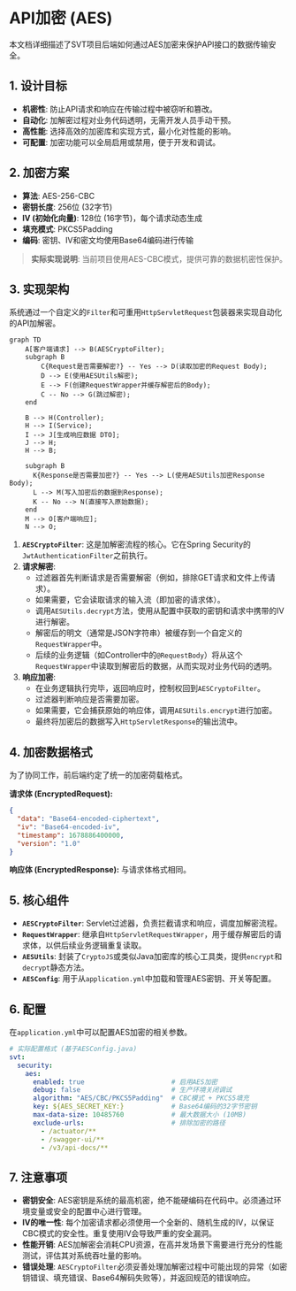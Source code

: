 # API加密 (AES)

本文档详细描述了SVT项目后端如何通过AES加密来保护API接口的数据传输安全。

## 1. 设计目标
- **机密性**: 防止API请求和响应在传输过程中被窃听和篡改。
- **自动化**: 加解密过程对业务代码透明，无需开发人员手动干预。
- **高性能**: 选择高效的加密库和实现方式，最小化对性能的影响。
- **可配置**: 加密功能可以全局启用或禁用，便于开发和调试。

## 2. 加密方案
- **算法**: AES-256-CBC
- **密钥长度**: 256位 (32字节)
- **IV (初始化向量)**: 128位 (16字节)，每个请求动态生成
- **填充模式**: PKCS5Padding
- **编码**: 密钥、IV和密文均使用Base64编码进行传输

> **实际实现说明**: 当前项目使用AES-CBC模式，提供可靠的数据机密性保护。

## 3. 实现架构

系统通过一个自定义的`Filter`和可重用`HttpServletRequest`包装器来实现自动化的API加解密。

```mermaid
graph TD
    A[客户端请求] --> B(AESCryptoFilter);
    subgraph B
        C{Request是否需要解密?} -- Yes --> D(读取加密的Request Body);
        D --> E(使用AESUtils解密);
        E --> F(创建RequestWrapper并缓存解密后的Body);
        C -- No --> G(跳过解密);
    end
    
    B --> H(Controller);
    H --> I(Service);
    I --> J[生成响应数据 DTO];
    J --> H;
    H --> B;

    subgraph B
      K{Response是否需要加密?} -- Yes --> L(使用AESUtils加密Response Body);
      L --> M(写入加密后的数据到Response);
      K -- No --> N(直接写入原始数据);
    end
    M --> O[客户端响应];
    N --> O;
```

1.  **`AESCryptoFilter`**: 这是加解密流程的核心。它在Spring Security的`JwtAuthenticationFilter`之前执行。
2.  **请求解密**:
    -   过滤器首先判断请求是否需要解密（例如，排除GET请求和文件上传请求）。
    -   如果需要，它会读取请求的输入流（即加密的请求体）。
    -   调用`AESUtils.decrypt`方法，使用从配置中获取的密钥和请求中携带的IV进行解密。
    -   解密后的明文（通常是JSON字符串）被缓存到一个自定义的`RequestWrapper`中。
    -   后续的业务逻辑（如Controller中的`@RequestBody`）将从这个`RequestWrapper`中读取到解密后的数据，从而实现对业务代码的透明。
3.  **响应加密**:
    -   在业务逻辑执行完毕，返回响应时，控制权回到`AESCryptoFilter`。
    -   过滤器判断响应是否需要加密。
    -   如果需要，它会捕获原始的响应体，调用`AESUtils.encrypt`进行加密。
    -   最终将加密后的数据写入`HttpServletResponse`的输出流中。

## 4. 加密数据格式

为了协同工作，前后端约定了统一的加密荷载格式。

**请求体 (EncryptedRequest):**
```json
{
  "data": "Base64-encoded-ciphertext",
  "iv": "Base64-encoded-iv",
  "timestamp": 1678886400000,
  "version": "1.0"
}
```

**响应体 (EncryptedResponse):**
与请求体格式相同。

## 5. 核心组件

- **`AESCryptoFilter`**: Servlet过滤器，负责拦截请求和响应，调度加解密流程。
- **`RequestWrapper`**: 继承自`HttpServletRequestWrapper`，用于缓存解密后的请求体，以供后续业务逻辑重复读取。
- **`AESUtils`**: 封装了`CryptoJS`或类似Java加密库的核心工具类，提供`encrypt`和`decrypt`静态方法。
- **`AESConfig`**: 用于从`application.yml`中加载和管理AES密钥、开关等配置。

## 6. 配置

在`application.yml`中可以配置AES加密的相关参数。

```yaml
# 实际配置格式 (基于AESConfig.java)
svt:
  security:
    aes:
      enabled: true                      # 启用AES加密
      debug: false                       # 生产环境关闭调试
      algorithm: "AES/CBC/PKCS5Padding"  # CBC模式 + PKCS5填充
      key: ${AES_SECRET_KEY:}            # Base64编码的32字节密钥
      max-data-size: 10485760            # 最大数据大小 (10MB)
      exclude-urls:                      # 排除加密的路径
        - /actuator/**
        - /swagger-ui/**
        - /v3/api-docs/**
```

## 7. 注意事项
- **密钥安全**: AES密钥是系统的最高机密，绝不能硬编码在代码中。必须通过环境变量或安全的配置中心进行管理。
- **IV的唯一性**: 每个加密请求都必须使用一个全新的、随机生成的IV，以保证CBC模式的安全性。重复使用IV会导致严重的安全漏洞。
- **性能开销**: AES加解密会消耗CPU资源，在高并发场景下需要进行充分的性能测试，评估其对系统吞吐量的影响。
- **错误处理**: `AESCryptoFilter`必须妥善处理加解密过程中可能出现的异常（如密钥错误、填充错误、Base64解码失败等），并返回规范的错误响应。 